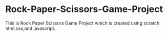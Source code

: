 # Rock-Paper-Scissors-Game-Project
This is Rock Paper Scissors Game Project which is created using scratch html,css,and javascript..
